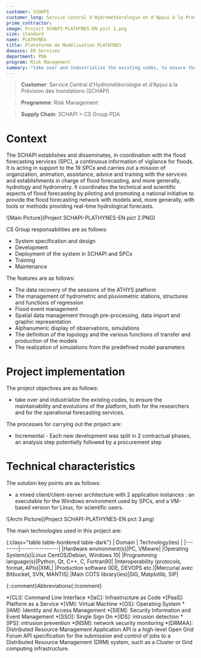 ```yaml
---
customer: SCHAPI
customer_long: Service Central d'Hydrométéorologie et d'Appui à la Prévision des Inondations
prime_contractor: 
image: Project SCHAPI-PLATHYNES-EN pict 1.png
size: standard
name: PLATHYNES
title: Plateforme de Modélisation PLATHYNES
domains: EO Services
department: PDA
program: Risk Management
summary: "take over and industrialize the existing codes, to ensure the maintainability and evolutions of the platform, both for the researchers and for the operational forecasting services."
---
```


> __Customer__\: Service Central d'Hydrométéorologie et d'Appui à la Prévision des Inondations (SCHAPI)

> __Programme__\: Risk Management

> __Supply Chain__\: SCHAPI >  CS Group PDA


# Context

The SCHAPI establishes and disseminates, in coordination with the flood forecasting services (SPC), a continuous information of vigilance for floods. It is acting in support to the 19 SPCs and carries out a mission of organization, animation, assistance, advice and training with the services and establishments in charge of flood forecasting, and more generally, hydrology and hydrometry.
It coordinates the technical and scientific aspects of flood forecasting by piloting and promoting a national initiative to provide the flood forecasting network with models and, more generally, with tools or methods providing real-time hydrological forecasts.

![Main Picture](Project SCHAPI-PLATHYNES-EN pict 2.PNG)

CS Group responsabilities are as follows:
* System specification and design
* Development
* Deployment of the system in SCHAPI and SPCs
* Training
* Maintenance


The features are as follows:
* The data recovery of the sessions of the ATHYS platform
* The management of hydrometric and pluviometric stations, structures and functions of regression
* Flood event management
* Spatial data management through pre-processing, data import and graphic representation
* Alphanumeric display of observations, simulations
* The definition of the topology and the various functions of transfer and production of the models
* The realization of simulations from the predefined model parameters

# Project implementation

The project objectives are as follows:
* take over and industrialize the existing codes, to ensure the maintainability and evolutions of the platform, both for the researchers and for the operational forecasting services.

The processes for carrying out the project are:
* Incremental - Each new development was split in 2 contractual phases, an analysis step potentially followed by a procurement step

# Technical characteristics

The solution key points are as follows:
* a mixed client/client-server architecture with 2 application instances : an executable for the Windows environment used by SPCs, and a VM-based version for Linux, for scientific users.

![Archi Picture](Project SCHAPI-PLATHYNES-EN pict 3.png)

The main technologies used in this project are:

{:class="table table-bordered table-dark"}
| Domain | Technology(ies) |
|--------|----------------|
|Hardware environment(s)|PC, VMware|
|Operating System(s)|Linux CentOS/Debian, Windows 10|
|Programming language(s)|Python, Qt, C++, C,  Fortran90|
|Interoperability (protocols, format, APIs)|XML|
|Production software (IDE, DEVOPS etc.)|Mercurial avec Bitbucket, SVN, MANTIS|
|Main COTS library(ies)|SIG, Matplotlib, SIP|



{::comment}Abbreviations{:/comment}

*[CLI]: Command Line Interface
*[IaC]: Infrastructure as Code
*[PaaS]: Platform as a Service
*[VM]: Virtual Machine
*[OS]: Operating System
*[IAM]: Identity and Access Management
*[SIEM]: Security Information and Event Management
*[SSO]: Single Sign On
*[IDS]: intrusion detection
*[IPS]: intrusion prevention
*[NSM]: network security monitoring
*[DRMAA]: Distributed Resource Management Application API is a high-level Open Grid Forum API specification for the submission and control of jobs to a Distributed Resource Management (DRM) system, such as a Cluster or Grid computing infrastructure.
